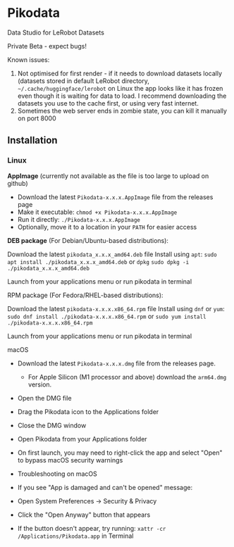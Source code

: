 # Pikodata
Data Studio for LeRobot Datasets

Private Beta - expect bugs!

Known issues:
1. Not optimised for first render - if it needs to download datasets locally (datasets stored in default LeRobot directory, `~/.cache/huggingface/lerobot` on Linux the app looks like it has frozen even though it is waiting for data to load. I recommend downloading the datasets you use to the cache first, or using very fast internet.
2. Sometimes the web server ends in zombie state, you can kill it manually on port 8000

## Installation

### Linux

**AppImage** (currently not available as the file is too large to upload on github)
- Download the latest `Pikodata-x.x.x.AppImage` file from the releases page
- Make it executable: `chmod +x Pikodata-x.x.x.AppImage`
- Run it directly: `./Pikodata-x.x.x.AppImage`
- Optionally, move it to a location in your `PATH` for easier access


**DEB package** (For Debian/Ubuntu-based distributions):

Download the latest `pikodata_x.x.x_amd64.deb` file
Install using `apt`:
`sudo apt install ./pikodata_x.x.x_amd64.deb`
or `dpkg`
`sudo dpkg -i ./pikodata_x.x.x_amd64.deb`

Launch from your applications menu or run pikodata in terminal


RPM package (For Fedora/RHEL-based distributions):

Download the latest `pikodata-x.x.x.x86_64.rpm` file
Install using `dnf` or `yum`:
`sudo dnf install ./pikodata-x.x.x.x86_64.rpm`
or
`sudo yum install ./pikodata-x.x.x.x86_64.rpm`

Launch from your applications menu or run pikodata in terminal

macOS

- Download the latest `Pikodata-x.x.x.dmg` file from the releases page.
  - For Apple Silicon (M1 processor and above) download the `arm64.dmg` version. 
- Open the DMG file
- Drag the Pikodata icon to the Applications folder
- Close the DMG window
- Open Pikodata from your Applications folder
- On first launch, you may need to right-click the app and select "Open" to bypass macOS security warnings

- Troubleshooting on macOS
- If you see "App is damaged and can't be opened" message:

- Open System Preferences → Security & Privacy
- Click the "Open Anyway" button that appears
- If the button doesn't appear, try running: `xattr -cr /Applications/Pikodata.app` in Terminal
